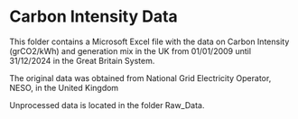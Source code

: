 # Carbon Intensity Data

This folder contains a Microsoft Excel file with the data on Carbon Intensity (grCO2/kWh) and generation mix in the UK from 01/01/2009 until 31/12/2024 in the Great Britain System.

The original data was obtained from National Grid Electricity Operator, NESO, in the United Kingdom

Unprocessed data is located in the folder Raw_Data.


